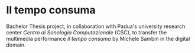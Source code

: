 # **Il tempo consuma**
Bachelor Thesis project, in collaboration with Padua's university research center _Centro di Sonologia Computazionale_ (CSC), to transfer the multimedia performance _Il tempo consuma_ by Michele Sambin in the digital domain.
